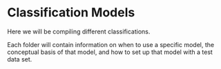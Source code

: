 # Classification Models  

Here we will be compiling different classifications.  

Each folder will contain information on when to use a specific model, the conceptual basis of that model, and how to set up that model with a test data set.
